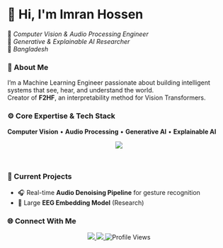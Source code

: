 # 👋 Hi, I'm **Imran Hossen**
🎯 *Computer Vision & Audio Processing Engineer*  
🧩 *Generative & Explainable AI Researcher*  
📍 *Bangladesh*


### 🧠 About Me  
I’m a Machine Learning Engineer passionate about building intelligent systems that see, hear, and understand the world.  
Creator of **F2HF**, an interpretability method for Vision Transformers. 
<br>

### ⚙️ Core Expertise & Tech Stack  
**Computer Vision** • **Audio Processing** • **Generative AI** • **Explainable AI**

<p align="center">
  <img src="https://skillicons.dev/icons?i=python,cpp,pytorch,tensorflow,opencv,django,aws" />
</p>
<br>

### 🚀 Current Projects  
- 🎧 Real-time **Audio Denoising Pipeline** for gesture recognition  
- 🧠 Large **EEG Embedding Model** (Research)  



### 🌐 Connect With Me  
<p align="center">
  <a href="mailto:mu.imran2002@gmail.com">
    <img src="https://img.shields.io/badge/Email-Contact%20Me-blue?style=flat-square&logo=gmail" />
  </a>
  <a href="https://linkedin.com/in/imrnh">
    <img src="https://img.shields.io/badge/LinkedIn-Profile-blue?style=flat-square&logo=linkedin" />
  </a>
    <img src="https://komarev.com/ghpvc/?username=imrnh&color=blue&style=flat-square" alt="Profile Views" />

</p>

